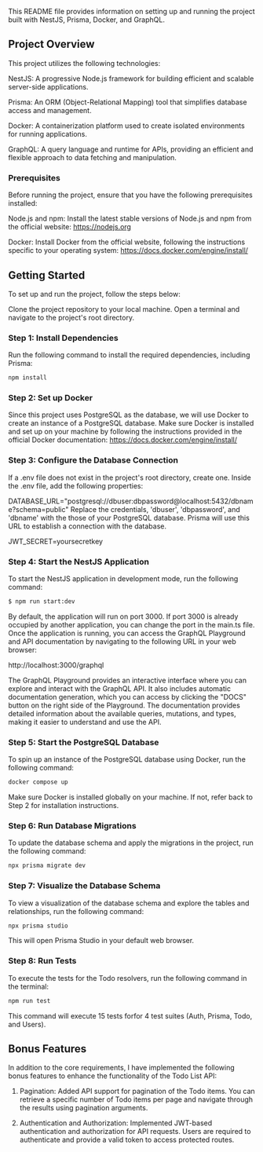 This README file provides information on setting up and running the project built with NestJS, Prisma, Docker, and GraphQL.

## Project Overview

This project utilizes the following technologies:

NestJS: A progressive Node.js framework for building efficient and scalable server-side applications.

Prisma: An ORM (Object-Relational Mapping) tool that simplifies database access and management.

Docker: A containerization platform used to create isolated environments for running applications.

GraphQL: A query language and runtime for APIs, providing an efficient and flexible approach to data fetching and manipulation.

### Prerequisites

Before running the project, ensure that you have the following prerequisites installed:

Node.js and npm: Install the latest stable versions of Node.js and npm from the official website: https://nodejs.org

Docker: Install Docker from the official website, following the instructions specific to your operating system: https://docs.docker.com/engine/install/

## Getting Started

To set up and run the project, follow the steps below:

Clone the project repository to your local machine.
Open a terminal and navigate to the project's root directory.

### Step 1: Install Dependencies

Run the following command to install the required dependencies, including Prisma:

```bash
npm install
```

### Step 2: Set up Docker

Since this project uses PostgreSQL as the database, we will use Docker to create an instance of a PostgreSQL database. Make sure Docker is installed and set up on your machine by following the instructions provided in the official Docker documentation: https://docs.docker.com/engine/install/

### Step 3: Configure the Database Connection

If a .env file does not exist in the project's root directory, create one. Inside the .env file, add the following properties:

DATABASE_URL="postgresql://dbuser:dbpassword@localhost:5432/dbname?schema=public"
Replace the credentials, 'dbuser', 'dbpassword', and 'dbname' with the those of your PostgreSQL database. Prisma will use this URL to establish a connection with the database.

JWT_SECRET=yoursecretkey

### Step 4: Start the NestJS Application

To start the NestJS application in development mode, run the following command:

```bash
$ npm run start:dev
```

By default, the application will run on port 3000. If port 3000 is already occupied by another application, you can change the port in the main.ts file.
Once the application is running, you can access the GraphQL Playground and API documentation by navigating to the following URL in your web browser:

http://localhost:3000/graphql

The GraphQL Playground provides an interactive interface where you can explore and interact with the GraphQL API. It also includes automatic documentation generation, which you can access by clicking the "DOCS" button on the right side of the Playground. The documentation provides detailed information about the available queries, mutations, and types, making it easier to understand and use the API.

### Step 5: Start the PostgreSQL Database

To spin up an instance of the PostgreSQL database using Docker, run the following command:

```bash
docker compose up
```

Make sure Docker is installed globally on your machine. If not, refer back to Step 2 for installation instructions.

### Step 6: Run Database Migrations

To update the database schema and apply the migrations in the project, run the following command:

```bash
npx prisma migrate dev
```

### Step 7: Visualize the Database Schema

To view a visualization of the database schema and explore the tables and relationships, run the following command:

```bash
npx prisma studio
```

This will open Prisma Studio in your default web browser.

### Step 8: Run Tests

To execute the tests for the Todo resolvers, run the following command in the terminal:

```bash
npm run test
```

This command will execute 15 tests forfor 4 test suites (Auth, Prisma, Todo, and Users).

## Bonus Features

In addition to the core requirements, I have implemented the following bonus features to enhance the functionality of the Todo List API:

1. Pagination: Added API support for pagination of the Todo items. You can retrieve a specific number of Todo items per page and navigate through the results using pagination arguments.

2. Authentication and Authorization: Implemented JWT-based authentication and authorization for API requests. Users are required to authenticate and provide a valid token to access protected routes.
